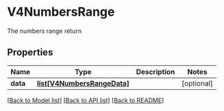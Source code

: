 # V4NumbersRange

The numbers range return
## Properties
Name | Type | Description | Notes
------------ | ------------- | ------------- | -------------
**data** | [**list[V4NumbersRangeData]**](V4NumbersRangeData.md) |  | [optional] 

[[Back to Model list]](../README.md#documentation-for-models) [[Back to API list]](../README.md#documentation-for-api-endpoints) [[Back to README]](../README.md)


